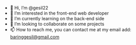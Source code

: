 - 👋 Hi, I’m @gesil22
- 👀 I’m interested in the front-end web developer
- 🌱 I’m currently learning on the back-end side
- 💞️ I’m looking to collaborate on some projects
- 📫 How to reach me, you can contact me at my email add: baringgesil@gmail.com

<!---
gesil22/gesil22 is a ✨ special ✨ repository because its `README.md` (this file) appears on your GitHub profile.
You can click the Preview link to take a look at your changes.
--->
